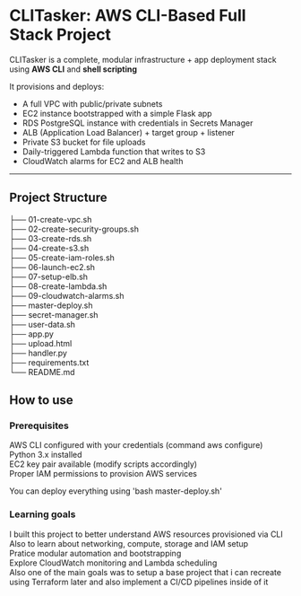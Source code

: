 # CLITasker: AWS CLI-Based Full Stack Project

CLITasker is a complete, modular infrastructure + app deployment stack using **AWS CLI** and **shell scripting**

It provisions and deploys:
- A full VPC with public/private subnets
- EC2 instance bootstrapped with a simple Flask app
- RDS PostgreSQL instance with credentials in Secrets Manager
- ALB (Application Load Balancer) + target group + listener
- Private S3 bucket for file uploads
- Daily-triggered Lambda function that writes to S3
- CloudWatch alarms for EC2 and ALB health

---

## Project Structure

├── 01-create-vpc.sh              
├── 02-create-security-groups.sh  
├── 03-create-rds.sh              
├── 04-create-s3.sh               
├── 05-create-iam-roles.sh        
├── 06-launch-ec2.sh              
├── 07-setup-elb.sh               
├── 08-create-lambda.sh           
├── 09-cloudwatch-alarms.sh                      
├── master-deploy.sh                       
├── secret-manager.sh             
├── user-data.sh                  
├── app.py                        
├── upload.html                   
├── handler.py                    
├── requirements.txt                                     
└── README.md

## How to use

### Prerequisites

AWS CLI configured with your credentials (command aws configure)  
Python 3.x installed  
EC2 key pair available (modify scripts accordingly)  
Proper IAM permissions to provision AWS services  

You can deploy everything using 'bash master-deploy.sh'  

### Learning goals

I built this project to better understand AWS resources provisioned via CLI  
Also to learn about networking, compute, storage and IAM setup  
Pratice modular automation and bootstrapping  
Explore CloudWatch monitoring and Lambda scheduling  
Also one of the main goals was to setup a base project that i can recreate using Terraform later and also implement a CI/CD pipelines inside of it  


